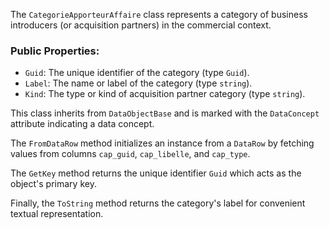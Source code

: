 The `CategorieApporteurAffaire` class represents a category of business introducers (or acquisition partners) in the commercial context.

### Public Properties:
- `Guid`: The unique identifier of the category (type `Guid`).
- `Label`: The name or label of the category (type `string`).
- `Kind`: The type or kind of acquisition partner category (type `string`).

This class inherits from `DataObjectBase` and is marked with the `DataConcept` attribute indicating a data concept.

The `FromDataRow` method initializes an instance from a `DataRow` by fetching values from columns `cap_guid`, `cap_libelle`, and `cap_type`.

The `GetKey` method returns the unique identifier `Guid` which acts as the object's primary key.

Finally, the `ToString` method returns the category's label for convenient textual representation.